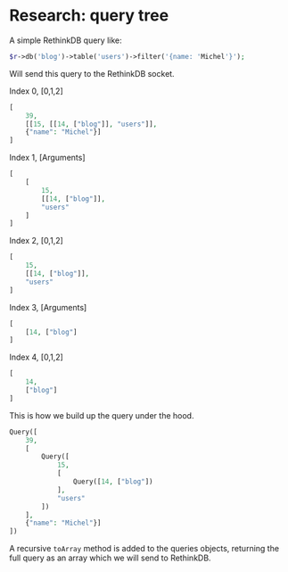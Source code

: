 # Research: query tree

A simple RethinkDB query like:

```php
$r->db('blog')->table('users')->filter('{name: 'Michel'}');
```

Will send this query to the RethinkDB socket.

Index 0, [0,1,2]
```php
[
    39, 
    [[15, [[14, ["blog"]], "users"]],
    {"name": "Michel"}]
]
```

Index 1, [Arguments]
```php
[
    [
        15,
        [[14, ["blog"]],
        "users"
    ]
]
```

Index 2, [0,1,2]
```php
[
    15,
    [[14, ["blog"]],
    "users"
]
```

Index 3, [Arguments]
```php
[
    [14, ["blog"]
]
```

Index 4, [0,1,2]
```php
[
    14,
    ["blog"]
]
```

This is how we build up the query under the hood.

```php
Query([
    39, 
    [
        Query([
            15,
            [
                Query([14, ["blog"])
            ],
            "users"
        ])
    ],
    {"name": "Michel"}]
])
```

A recursive `toArray` method is added to the queries objects, returning the full query as an array which we will send to RethinkDB.
